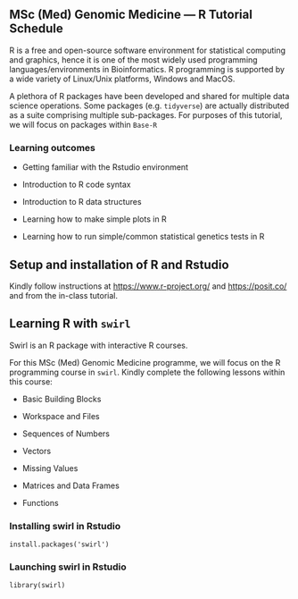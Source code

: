 ## MSc (Med) Genomic Medicine — R Tutorial Schedule 

R is a free and open-source software environment for statistical computing and graphics, hence it is one of the most widely used programming languages/environments in Bioinformatics. R programming is supported by a wide variety of Linux/Unix platforms, Windows and MacOS. 

A plethora of R packages have been developed and shared for multiple data science operations. Some packages (e.g. ``tidyverse``) are actually distributed as a suite comprising multiple sub-packages. For purposes of this tutorial, we will focus on packages within ``Base-R``


### Learning outcomes
- Getting familiar with the Rstudio environment

- Introduction to R code syntax

- Introduction to R data structures

- Learning how to make simple plots in R 

- Learning how to run simple/common statistical genetics tests in R



## Setup and installation of R and Rstudio
Kindly follow instructions at https://www.r-project.org/ and https://posit.co/ and from the in-class tutorial.

## Learning R with ``swirl``

Swirl is an R package with interactive R courses. 

For this MSc (Med) Genomic Medicine programme, we will focus on the R programming course in ``swirl``. Kindly complete the following lessons within this course:

- Basic Building Blocks 

- Workspace and Files   

- Sequences of Numbers 

- Vectors 

- Missing Values

- Matrices and Data Frames

- Functions 

### Installing swirl in Rstudio

```
install.packages('swirl')
```

### Launching swirl in Rstudio

```
library(swirl)
```

